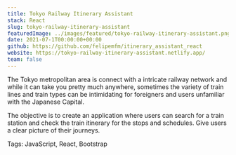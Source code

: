 ```yaml
---
title: Tokyo Railway Itinerary Assistant
stack: React
slug: tokyo-railway-itinerary-assistant
featuredImage: ../images/featured/tokyo-railway-itinerary-assistant.png
date: 2021-07-1T00:00:00+00:00
github: https://github.com/felipemfm/itinerary_assistant_react
website: https://tokyo-railway-itinerary-assistant.netlify.app/
team: false
---
```


The Tokyo metropolitan area is connect with a intricate railway network and while it can take you pretty much anywhere, sometimes the variety of train lines and train types can be intimidating for foreigners and users unfamiliar with the Japanese Capital.

The objective is to create an application where users can search for a train station and check the train itinerary for the stops and schedules. Give users a clear picture of their journeys.

Tags: JavaScript, React, Bootstrap